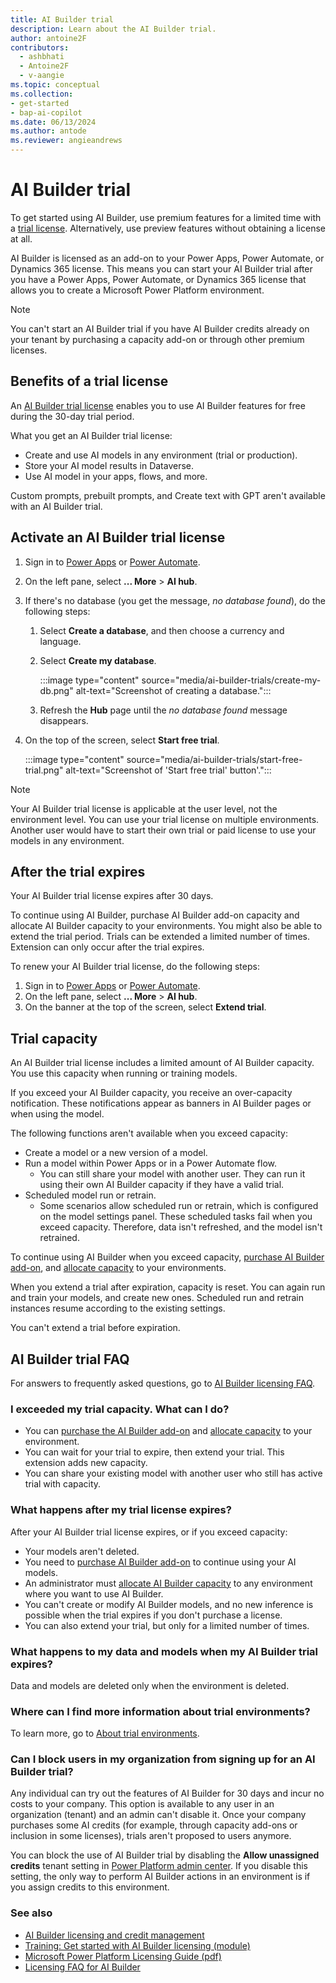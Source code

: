 ```yaml
---
title: AI Builder trial
description: Learn about the AI Builder trial.
author: antoine2F
contributors:
  - ashbhati
  - Antoine2F
  - v-aangie
ms.topic: conceptual
ms.collection: 
- get-started
- bap-ai-copilot
ms.date: 06/13/2024
ms.author: antode
ms.reviewer: angieandrews
---
```


# AI Builder trial

To get started using AI Builder, use premium features for a limited time with a [trial license](https://powerapps.microsoft.com/ai-builder/). Alternatively, use preview features without obtaining a license at all.

AI Builder is licensed as an add-on to your Power Apps, Power Automate, or Dynamics 365 license. This means you can start your AI Builder trial after you have a Power Apps, Power Automate, or Dynamics 365 license that allows you to create a Microsoft Power Platform environment.

> [!NOTE]
> You can't start an AI Builder trial if you have AI Builder credits already on your tenant by purchasing a capacity add-on or through other premium licenses.

## Benefits of a trial license

An [AI Builder trial license](https://powerapps.microsoft.com/ai-builder/) enables you to use AI Builder features for free during the 30-day trial period.

What you get an AI Builder trial license:

- Create and use AI models in any environment (trial or production).
- Store your AI model results in Dataverse.
- Use AI model in your apps, flows, and more.

Custom prompts, prebuilt prompts, and Create text with GPT aren't available with an AI Builder trial.

## Activate an AI Builder trial license

1. Sign in to	[Power Apps](https://make.powerapps.com) or [Power Automate](https://make.powerautomate.com).
1. On the left pane, select **... More** > **AI hub**.
1. If there's no database (you get the message, *no database found*), do the following steps:
    1. Select **Create a database**, and then choose a currency and language.
    1. Select **Create my database**.  

        :::image type="content" source="media/ai-builder-trials/create-my-db.png" alt-text="Screenshot of creating a database.":::

    1. Refresh the **Hub** page until the *no database found* message disappears.
1. On the top of the screen, select **Start free trial**.  

    :::image type="content" source="media/ai-builder-trials/start-free-trial.png" alt-text="Screenshot of 'Start free trial' button'.":::

> [!NOTE]
> Your AI Builder trial license is applicable at the user level, not the environment level. You can use your trial license on multiple environments. Another user would have to start their own trial or paid license to use your models in any environment.

## After the trial expires

Your AI Builder trial license expires after 30 days.

To continue using AI Builder, purchase AI Builder add-on capacity and allocate AI Builder capacity to your environments. You might also be able to extend the trial period. Trials can be extended a limited number of times. Extension can only occur after the trial expires.

To renew your AI Builder trial license, do the following steps:

1. Sign in to	[Power Apps](https://make.powerapps.com) or [Power Automate](https://make.powerautomate.com).
1. On the left pane, select **... More** > **AI hub**.
1. On the banner at the top of the screen, select **Extend trial**.

## Trial capacity

An AI Builder trial license includes a limited amount of AI Builder capacity. You use this capacity when running or training models.

If you exceed your AI Builder capacity, you receive an over-capacity notification. These notifications appear as banners in AI Builder pages or when using the model.

The following functions aren't available when you exceed capacity:

- Create a model or a new version of a model.
- Run a model within Power Apps or in a Power Automate flow.
  - You can still share your model with another user. They can run it using their own AI Builder capacity if they have a valid trial.
- Scheduled model run or retrain.
  - Some scenarios allow scheduled run or retrain, which is configured on the model settings panel. These scheduled tasks fail when you exceed capacity. Therefore, data isn't refreshed, and the model isn't retrained.

To continue using AI Builder when you exceed capacity, [purchase AI Builder add-on](credit-management.md#get-entitlement-to-ai-builder-credits), and [allocate capacity](credit-management.md#make-credits-available-for-an-environment-allocated-and-unallocated-credits) to your environments.

When you extend a trial after expiration, capacity is reset. You can again run and train your models, and create new ones. Scheduled run and retrain instances resume according to the existing settings.

You can't extend a trial before expiration.

## AI Builder trial FAQ

For answers to frequently asked questions, go to [AI Builder licensing FAQ](credit-management.md#ai-builder-licensing-faq).

### I exceeded my trial capacity. What can I do?

- You can [purchase the AI Builder add-on](credit-management.md#get-entitlement-to-ai-builder-credits) and [allocate capacity](credit-management.md#make-credits-available-for-an-environment-allocated-and-unallocated-credits) to your environment.
- You can wait for your trial to expire, then extend your trial. This extension adds new capacity.
- You can share your existing model with another user who still has active trial with capacity.

### What happens after my trial license expires?

After your AI Builder trial license expires, or if you exceed capacity:

- Your models aren't deleted.
- You need to [purchase AI Builder add-on](credit-management.md#get-entitlement-to-ai-builder-credits) to continue using your AI models.
- An administrator must [allocate AI Builder capacity](credit-management.md#make-credits-available-for-an-environment-allocated-and-unallocated-credits) to any environment where you want to use AI Builder.
- You can't create or modify AI Builder models, and no new inference is possible when the trial expires if you don't purchase a license.
- You can also extend your trial, but only for a limited number of times.

### What happens to my data and models when my AI Builder trial expires?

Data and models are deleted only when the environment is deleted.

### Where can I find more information about trial environments?

To learn more, go to [About trial environments](/power-platform/admin/trial-environments).

### Can I block users in my organization from signing up for an AI Builder trial?

Any individual can try out the features of AI Builder for 30 days and incur no costs to your company. This option is available to any user in an organization (tenant) and an admin can't disable it. Once your company purchases some AI credits (for example, through capacity add-ons or inclusion in some licenses), trials aren't proposed to users anymore.

You can block the use of AI Builder trial by disabling the **Allow unassigned credits** tenant setting in [Power Platform admin center](https://admin.powerplatform.microsoft.com/home). If you disable this setting, the only way to perform AI Builder actions in an environment is if you assign credits to this environment.

### See also

- [AI Builder licensing and credit management](credit-management.md)
- [Training: Get started with AI Builder licensing (module)](/training/modules/get-started-with-ai-builder-licensing/)
- [Microsoft Power Platform Licensing Guide (pdf)](https://go.microsoft.com/fwlink/?LinkId=2085130)
- [Licensing FAQ for AI Builder](/power-platform/admin/powerapps-flow-licensing-faq#ai-builder)
